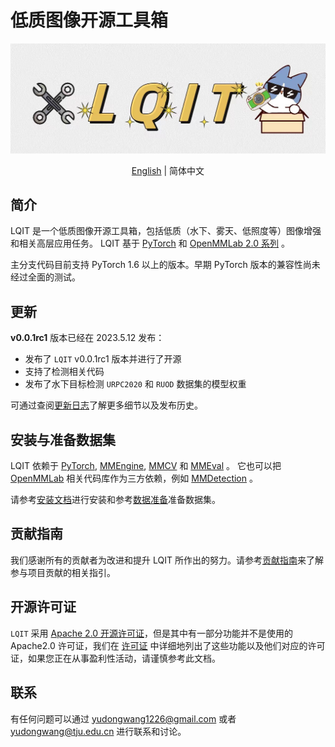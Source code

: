 # 低质图像开源工具箱

<div align="center">
  <img src="resources/lqit-logo.jpg" width="600"/>
</div>

<div align="center">

[English](README.md) | 简体中文

</div>

## 简介

LQIT 是一个低质图像开源工具箱，包括低质（水下、雾天、低照度等）图像增强和相关高层应用任务。
LQIT 基于 [PyTorch](https://pytorch.org/) 和 [OpenMMLab 2.0 系列](https://github.com/open-mmlab) 。

主分支代码目前支持 PyTorch 1.6 以上的版本。早期 PyTorch 版本的兼容性尚未经过全面的测试。

## 更新

**v0.0.1rc1** 版本已经在 2023.5.12 发布：

- 发布了 `LQIT` v0.0.1rc1 版本并进行了开源
- 支持了检测相关代码
- 发布了水下目标检测 `URPC2020` 和 `RUOD` 数据集的模型权重

可通过查阅[更新日志](docs/en/notes/changelog.md)了解更多细节以及发布历史。

## 安装与准备数据集

LQIT 依赖于 [PyTorch](https://pytorch.org/), [MMEngine](https://github.com/open-mmlab/mmengine), [MMCV](https://github.com/open-mmlab/mmcv) 和 [MMEval](https://github.com/open-mmlab/mmeval) 。
它也可以把 [OpenMMLab](https://github.com/open-mmlab) 相关代码库作为三方依赖，例如 [MMDetection](https://github.com/open-mmlab/mmdetection/tree/master) 。

请参考[安装文档](docs/zh_cn/get_started.md)进行安装和参考[数据准备](data/README_zh-CN.md)准备数据集。

## 贡献指南

我们感谢所有的贡献者为改进和提升 LQIT 所作出的努力。请参考[贡献指南](CONTRIBUTING_zh-CN.md)来了解参与项目贡献的相关指引。

## 开源许可证

`LQIT` 采用 [Apache 2.0 开源许可证](LICENSE)，但是其中有一部分功能并不是使用的 Apache2.0 许可证，我们在 [许可证](LICENSES.md) 中详细地列出了这些功能以及他们对应的许可证，如果您正在从事盈利性活动，请谨慎参考此文档。

## 联系

有任何问题可以通过 yudongwang1226@gmail.com 或者 yudongwang@tju.edu.cn 进行联系和讨论。

